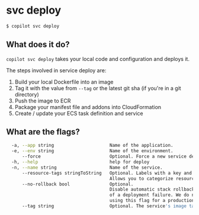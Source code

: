 # svc deploy
```bash
$ copilot svc deploy
```

## What does it do?

`copilot svc deploy` takes your local code and configuration and deploys it.

The steps involved in service deploy are:

1. Build your local Dockerfile into an image
2. Tag it with the value from `--tag` or the latest git sha (if you're in a git directory)
3. Push the image to ECR
4. Package your manifest file and addons into CloudFormation
4. Create / update your ECS task definition and service

## What are the flags?

```bash
  -a, --app string                     Name of the application.
  -e, --env string                     Name of the environment.
      --force                          Optional. Force a new service deployment using the existing image.
  -h, --help                           help for deploy
  -n, --name string                    Name of the service.
      --resource-tags stringToString   Optional. Labels with a key and value separated by commas.
                                       Allows you to categorize resources. (default [])
      --no-rollback bool               Optional.
                                       Disable automatic stack rollback in case
                                       of a deployment failure. We do not recommend
                                       using this flag for a production environment.
      --tag string                     Optional. The service's image tag.
```
